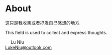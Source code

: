 # About

这只是我收集或者抒发自己感想的地方.  

This field is used to collect and express thoughts. 

&emsp; Lu Niu  
LukeNiu@outlook.com
